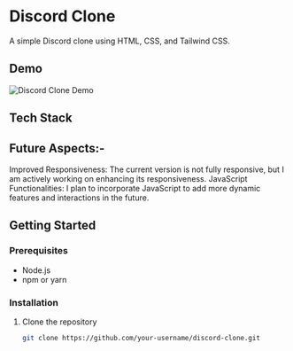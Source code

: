 # Discord Clone

A simple Discord clone using HTML, CSS, and Tailwind CSS.

## Demo

![Discord Clone Demo](link/to/demo.gif)


## Tech Stack


## Future Aspects:-
Improved Responsiveness: The current version is not fully responsive, but I am actively working on enhancing its responsiveness.
JavaScript Functionalities: I plan to incorporate JavaScript to add more dynamic features and interactions in the future.


## Getting Started

### Prerequisites

- Node.js
- npm or yarn

### Installation

1. Clone the repository
   ```bash
   git clone https://github.com/your-username/discord-clone.git
